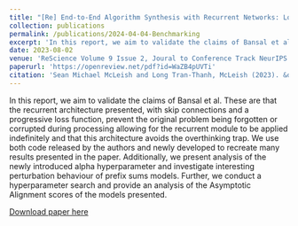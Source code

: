 ```yaml
---
title: "[Re] End-to-End Algorithm Synthesis with Recurrent Networks: Logical Extrapolation Without Overthinking"
collection: publications
permalink: /publications/2024-04-04-Benchmarking
excerpt: 'In this report, we aim to validate the claims of Bansal et al. These are that the recurrent architecture presented, with skip connections and a progressive loss function, prevent the original problem being forgotten or corrupted during processing allowing for the recurrent module to be applied indefinitely and that this architecture avoids the overthinking trap. We use both code released by the authors and newly developed to recreate many results presented in the paper. Additionally, we present analysis of the newly introduced alpha hyperparameter and investigate interesting perturbation behaviour of prefix sums models. Further, we conduct a hyperparameter search and provide an analysis of the Asymptotic Alignment scores of the models presented.'
date: 2023-08-02
venue: 'ReScience Volume 9 Issue 2, Joural to Conference Track NeurIPS 2023'
paperurl: 'https://openreview.net/pdf?id=WaZB4pUVTi'
citation: 'Sean Michael McLeish and Long Tran-Thanh, McLeish (2023). &quot;[Re] End-to-end Algorithm Synthesis with Recurrent Networks: Logical Extrapolation Without Overthinking.&quot; <i>ReScience Volume 9 Issue 2</i>.'
---
```

In this report, we aim to validate the claims of Bansal et al. These are that the recurrent architecture presented, with skip connections and a progressive loss function, prevent the original problem being forgotten or corrupted during processing allowing for the recurrent module to be applied indefinitely and that this architecture avoids the overthinking trap. We use both code released by the authors and newly developed to recreate many results presented in the paper. Additionally, we present analysis of the newly introduced alpha hyperparameter and investigate interesting perturbation behaviour of prefix sums models. Further, we conduct a hyperparameter search and provide an analysis of the Asymptotic Alignment scores of the models presented.

[Download paper here](https://openreview.net/pdf?id=WaZB4pUVTi)
